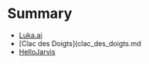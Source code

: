 # Summary

* [Luka.ai](luka_ai.md)
* [Clac des Doigts](clac_des_doigts.md
* [HelloJarvis](hellojarvis.md)
